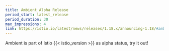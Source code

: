 ```yaml
---
title: Ambient Alpha Release
period_start: latest_release
period_duration: 30
max_impressions: 4
link: https://istio.io/latest/news/releases/1.18.x/announcing-1.18/#ambient-mesh
---
```


Ambient is part of Istio {{< istio_version >}} as alpha status, try it out!
